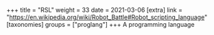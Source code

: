 +++
title = "RSL"
weight = 33
date = 2021-03-06
[extra]
link = "https://en.wikipedia.org/wiki/Robot_Battle#Robot_scripting_language"
[taxonomies]
groups = ["proglang"]
+++
A programming language

